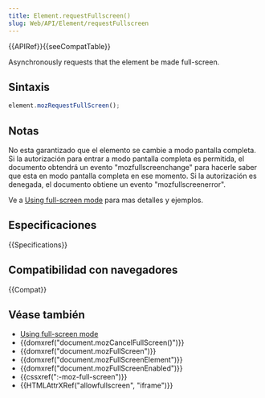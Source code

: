 ```yaml
---
title: Element.requestFullscreen()
slug: Web/API/Element/requestFullscreen
---
```


{{APIRef}}{{seeCompatTable}}

Asynchronously requests that the element be made full-screen.

## Sintaxis

```js
element.mozRequestFullScreen();
```

## Notas

No esta garantizado que el elemento se cambie a modo pantalla completa. Si la autorización para entrar a modo pantalla completa es permitida, el documento obtendrá un evento "mozfullscreenchange" para hacerle saber que esta en modo pantalla completa en ese momento. Si la autorización es denegada, el documento obtiene un evento "mozfullscreenerror".

Ve a [Using full-screen mode](/es/docs/Web/Guide/API/DOM/Using_full_screen_mode) para mas detalles y ejemplos.

## Especificaciones

{{Specifications}}

## Compatibilidad con navegadores

{{Compat}}

## Véase también

- [Using full-screen mode](/es/docs/Web/Guide/API/DOM/Using_full_screen_mode)
- {{domxref("document.mozCancelFullScreen()")}}
- {{domxref("document.mozFullScreen")}}
- {{domxref("document.mozFullScreenElement")}}
- {{domxref("document.mozFullScreenEnabled")}}
- {{cssxref(":-moz-full-screen")}}
- {{HTMLAttrXRef("allowfullscreen", "iframe")}}
